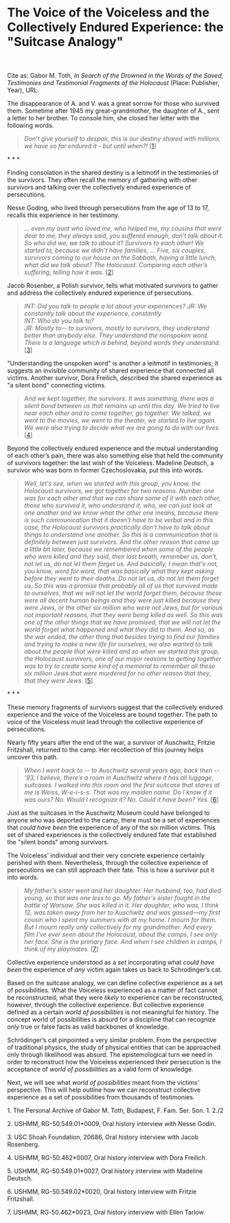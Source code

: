 # The Voice of the Voiceless and the Collectively Endured Experience: the "Suitcase Analogy"


 <br/><br/>
Cite as: Gabor M. Toth, <i>In Search of the Drowned in the Words of the Saved, Testimonies and Testimonial Fragments of the Holocaust</i> (Place: Publisher, Year), URL.

The disappearance of A. and V. was a great sorrow for those who survived them. Sometime after 1945 my great-grandmother, the daughter of A., sent a letter to her brother. To console him, she closed her letter with the following words.


><i>Don’t give yourself to despair, this is our destiny shared with millions, we have so far endured it - but until when?!</i> [[1](#fn-1)]

<div class="divider">* * *</div>

Finding consolation in the shared destiny is a leitmotif in the testimonies of the survivors. They often recall the memory of gathering with other survivors and talking over the collectively endured experience of persecutions.

Nesse Goding, who lived through persecutions from the age of 13 to 17, recalls this experience in her testimony.

><i>... even my aunt who loved me, who helped me, my cousins that were dear to me, they always said, you suffered enough, don’t talk about it. So who did we, we talk to about it? Survivors to each other! We started to, because we didn’t have families, ... Five, six couples, survivors coming to our house on the Sabbath, having a little lunch, what did we talk about? The Holocaust. Comparing each other’s suffering, telling how it was.</i> [[2](#fn-2)]

Jacob Rosenber, a Polish survivor, tells what motivated survivors to gather and address the collectively endured experience of persecutions.

><i>INT: Did you talk to people a lot about your experiences?
JR: We constantly talk about the experience, constantly.<br/>
INT: Who do you talk to?<br/>
JR: Mostly to-- to survivors, mostly to survivors, they understand better than anybody else. They understand the nonspoken word. There is a language which is behind, beyond words they understand.</i> [[3](#fn-3)]

"Understanding the unspoken word" is another a leitmotif in testimonies; it suggests an invisible community of shared experience that connected all victims. Another survivor, Dora Freilich, described the shared experience as "a silent bond" connecting victims.

><i>And we kept together, the survivors. It was something, there was a silent bond between us that remains up until this day. We tried to live near each other and to come together, go together. We talked, we went to the movies, we went to the theater, we started to live again. We were also trying to decide what we are going to do with our lives.</i>[[4](#fn-4)]

Beyond the collectively endured experience and the mutual understanding of each other’s pain, there was also something else that held the community of survivors together: the last wish of the Voiceless. Madeline Deutsch, a survivor who was born in former Czechoslovakia, put this into words.

><i>Well, let's see, when we started with this group, you know, the Holocaust survivors, we got together for two reasons. Number one was for each other and that we can share some of it with each other, those who survived it, who understand it, who, we can just look at one another and we know what the other one means, because there is such communication that it doesn't have to be verbal and in this case, the Holocaust survivors practically don't have to talk about things to understand one another. So this is a communication that is definitely between just survivors. And the other reason that came up a little bit later, because we remembered when some of the people who were killed and they said, their last breath, remember us, don't, not let us, do not let them forget us. And basically, I mean that's not, you know, word for word, that was basically what they kept asking before they went to their deaths. Do not let us, do not let them forget us. So this was a promise that probably all of us that survived made to ourselves, that we will not let the world forget them, because these were all decent human beings and they were just killed because they were Jews, or the other six million who were not Jews, but for various not important reasons, that they were being killed as well. So this was one of the other things that we have promised, that we will not let the world forget what happened and what they did to them. And so, as the war ended, the other thing that besides trying to find our families and trying to make a new life for ourselves, we also wanted to talk about the people that were killed and so when we started this group, the Holocaust survivors, one of our major reasons to getting together was to try to create some kind of a memorial to remember all these six million Jews that were murdered for no other reason that they, that they were Jews.</i> [[5](#fn-5)]

<div class="divider">* * *</div>

These memory fragments of survivors suggest that the collectively endured experience and the voice of the Voiceless are bound together.  The path to voice of the Voiceless must lead through the collective experience of persecutions.

Nearly fifty years after the end of the war, a survivor of Auschwitz,  Fritzie Fritzshall, returned to the camp. Her recollection of this journey helps uncover this path.

> <i>When I went back to -- to Auschwitz several years ago, back then -- ‘93, I believe, there’s a room in Auschwitz where it has all luggage, suitcases. I walked into this room and the first suitcase that stares at me is Weiss, W-e-i-s-s. That was my maiden name. Do I know if it was ours? No. Would I recognize it? No. Could it have been? Yes.</i> [[6](#fn-6)]

Just as the suitcases in the Auschwitz Museum could have belonged to anyone who was deported to the camp, there must be a set of experiences that <i>could have been</i> the experience of any of the six million victims. This set of shared experiences is the collectively endured fate that established the "silent bonds" among survivors.

The Voiceless' individual and their very concrete experience certainly perished with them. Nevertheless, through the collective experience of persecutions we can still approach their fate. This is how a survivor put it into words.

><i>My father's sister went and her daughter. Her husband, too, had died young, so that was one less to go. My father's sister fought in the battle of Warsaw. She was killed in it. Her daughter, who was, I think 12, was taken away from her to Auschwitz and was gassed—my first cousin who I spent my summers with at my home. I mourn for them. But I mourn really only collectively for my grandmother. And every film I've ever seen about the Holocaust, about the camps, I see only her face. She is the primary face. And when I see children in camps, I think of my playmates.</i> [[7](#fn-7)]

Collective experience understood as a <i>set</i> incorporating what <i>could have been</i> the experience of <i>any</i> victim again takes us back to Schrodinger’s cat. 

Based on the suitcase analogy, we can define collective experience as a set of possibilities. What the Voiceless experienced as a matter of fact cannot be reconstructed; what they were <i>likely</i> to experience can be reconstructed, however, through the collective experience. But collective experience defined as a certain <i>world of possibilities</i> is not meaningful for history. The concept world of possibilities is absurd for a discipline that can recognize <i>only</i> true or false facts as valid backbones of knowledge. 

Schrödinger’s cat pinpointed a very similar problem. From the perspective of traditional physics, the study of physical entities that can be approached only through likelihood was absurd. The epistemological turn we need in order to reconstruct how the Voiceless experienced their persecution is the acceptance of <i>world of possibilities</i> as a valid form of knowledge.

Next, we will see what <i>world of possibilities</i> meant from the victims’ perspective. This will help outline how we can reconstruct collective experience as a set of possibilities from thousands of testimonies.





<p id="fn-1" class="footnote">1. The Personal Archive of Gabor M. Toth, Budapest, F. Fam. Ser. Son. 1. 2./2</p>
<p id="fn-2" class="footnote">2. USHMM, RG-50.549.01*0009, Oral history interview with Nesse Godin.</p>
<p id="fn-3" class="footnote">3. USC Shoah Foundation, 20686, Oral history interview with Jacob Rosenberg.</p>
<p id="fn-4" class="footnote">4. USHMM, RG-50.462*0007, Oral history interview with Dora Freilich.</p>
<p id="fn-5" class="footnote">5. USHMM, RG-50.549.01*0027, Oral history interview with Madeline Deutsch.</p>
<p id="fn-6" class="footnote">6. USHMM, RG-50.549.02*0020, Oral history interview with Fritzie Fritzshall.</p>
<p id="fn-7" class="footnote">7. USHMM, RG-50.462*0023, Oral history interview with Ellen Tarlow.</p>
